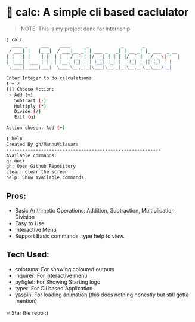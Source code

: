 # 🧮 calc: A simple cli based caclulator

> NOTE: This is my project done for internship.

```bash
❯ calc
  ____ _     ___    ____      _            _       _
 / ___| |   |_ _|  / ___|__ _| | ___ _   _| | __ _| |_ ___  _ __
| |   | |    | |  | |   / _` | |/ __| | | | |/ _` | __/ _ \| '__|
| |___| |___ | |  | |__| (_| | | (__| |_| | | (_| | || (_) | |
 \____|_____|___|  \____\__,_|_|\___|\__,_|_|\__,_|\__\___/|_|

```

```bash
Enter Integer to do calculations
❯ ➥ 2
[?] Choose Action:
 > Add (+)
   Subtract (-)
   Multiply (*)
   Divide (/)
   Exit (q)

Action chosen: Add (+)
```

```bash
❯ help
Created By gh/MannuVilasara
----------------------------------------------------------
Available commands:
q: Quit
gh: Open Github Repository
clear: clear the screen
help: Show available commands
```

## Pros:

- Basic Arithmetic Operations: Addition, Subtraction, Multiplication, Division
- Easy to Use
- Interactive Menu
- Support Basic commands. type help to view.

## Tech Used:

- colorama: For showing coloured outputs
- inquirer: For interactive menu
- pyfiglet: For Showing Starting logo
- typer: For Cli based Application
- yaspin: For loading animation (this does nothing honestly but still gotta mention)

⭐ Star the repo :)
